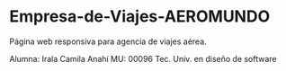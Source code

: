 # Empresa-de-Viajes-AEROMUNDO

Página web responsiva para agencia de viajes aérea.

Alumna: Irala Camila Anahí 
MU: 00096
Tec. Univ. en diseño de software
